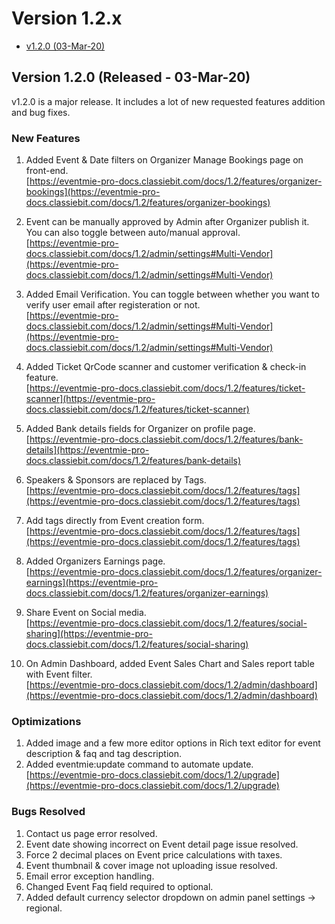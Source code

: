 # Version 1.2.x

- [v1.2.0 (03-Mar-20)](#v1.2.0)

<a name="v1.2.0"></a> 
## Version 1.2.0 (Released - 03-Mar-20)

v1.2.0 is a major release. It includes a lot of new requested features addition and bug fixes.

### New Features

1. Added Event & Date filters on Organizer Manage Bookings page on front-end.<br>
[https://eventmie-pro-docs.classiebit.com/docs/1.2/features/organizer-bookings](https://eventmie-pro-docs.classiebit.com/docs/1.2/features/organizer-bookings)

2. Event can be manually approved by Admin after Organizer publish it. You can also toggle between auto/manual approval.<br>
[https://eventmie-pro-docs.classiebit.com/docs/1.2/admin/settings#Multi-Vendor](https://eventmie-pro-docs.classiebit.com/docs/1.2/admin/settings#Multi-Vendor)

3. Added Email Verification. You can toggle between whether you want to verify user email after registeration or not.<br>
[https://eventmie-pro-docs.classiebit.com/docs/1.2/admin/settings#Multi-Vendor](https://eventmie-pro-docs.classiebit.com/docs/1.2/admin/settings#Multi-Vendor)

4. Added Ticket QrCode scanner and customer verification & check-in feature.<br>
[https://eventmie-pro-docs.classiebit.com/docs/1.2/features/ticket-scanner](https://eventmie-pro-docs.classiebit.com/docs/1.2/features/ticket-scanner)

5. Added Bank details fields for Organizer on profile page.<br>
[https://eventmie-pro-docs.classiebit.com/docs/1.2/features/bank-details](https://eventmie-pro-docs.classiebit.com/docs/1.2/features/bank-details)

6. Speakers & Sponsors are replaced by Tags.<br>
[https://eventmie-pro-docs.classiebit.com/docs/1.2/features/tags](https://eventmie-pro-docs.classiebit.com/docs/1.2/features/tags)

7. Add tags directly from Event creation form.<br>
[https://eventmie-pro-docs.classiebit.com/docs/1.2/features/tags](https://eventmie-pro-docs.classiebit.com/docs/1.2/features/tags)

8. Added Organizers Earnings page.<br>
[https://eventmie-pro-docs.classiebit.com/docs/1.2/features/organizer-earnings](https://eventmie-pro-docs.classiebit.com/docs/1.2/features/organizer-earnings)

9. Share Event on Social media.<br>
[https://eventmie-pro-docs.classiebit.com/docs/1.2/features/social-sharing](https://eventmie-pro-docs.classiebit.com/docs/1.2/features/social-sharing)

10. On Admin Dashboard, added Event Sales Chart and Sales report table with Event filter.<br>
[https://eventmie-pro-docs.classiebit.com/docs/1.2/admin/dashboard](https://eventmie-pro-docs.classiebit.com/docs/1.2/admin/dashboard)

### Optimizations

1. Added image and a few more editor options in Rich text editor for event description & faq and tag description.
2. Added eventmie:update command to automate update.<br>
[https://eventmie-pro-docs.classiebit.com/docs/1.2/upgrade](https://eventmie-pro-docs.classiebit.com/docs/1.2/upgrade)

### Bugs Resolved

1. Contact us page error resolved.
2. Event date showing incorrect on Event detail page issue resolved.
3. Force 2 decimal places on Event price calculations with taxes.
4. Event thumbnail & cover image not uploading issue resolved.
5. Email error exception handling.
6. Changed Event Faq field required to optional.
7. Added default currency selector dropdown on admin panel settings -> regional.